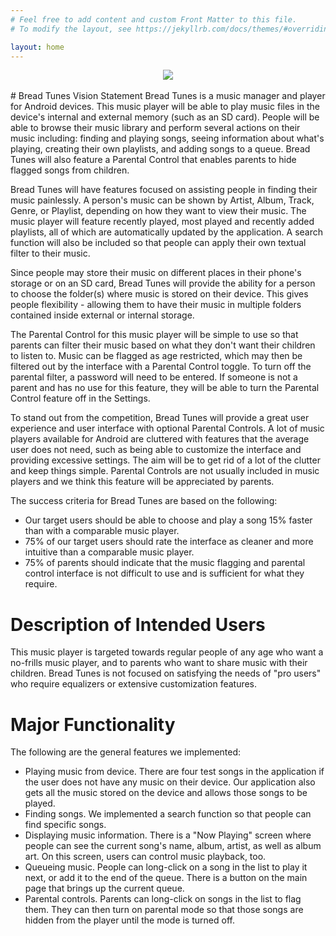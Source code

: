 ```yaml
---
# Feel free to add content and custom Front Matter to this file.
# To modify the layout, see https://jekyllrb.com/docs/themes/#overriding-theme-defaults

layout: home
---
```


<div align="center">
<img src="{{site.baseurl}}/asset/images/breadtunes.png"/>
</div>
<br/>
# Bread Tunes Vision Statement
Bread Tunes is a music manager and player for Android devices. This music player will be able to play music files in the device's internal and external memory (such as an SD card). People will be able to browse their music library and perform several actions on their music including: finding and playing songs, seeing information about what's playing, creating their own playlists, and adding songs to a queue. Bread Tunes will also feature a Parental Control that enables parents to hide flagged songs from children.

Bread Tunes will have features focused on assisting people in finding their music painlessly. A person's music can be shown by Artist, Album, Track, Genre, or Playlist, depending on how they want to view their music. The music player will feature recently played, most played and recently added playlists, all of which are automatically updated by the application. A search function will also be included so that people can apply their own textual filter to their music.

Since people may store their music on different places in their phone's storage or on an SD card, Bread Tunes will provide the ability for a person to choose the folder(s) where music is stored on their device. This gives people flexibility - allowing them to have their music in multiple folders contained inside external or internal storage.

The Parental Control for this music player will be simple to use so that parents can filter their music based on what they don't want their children to listen to. Music can be flagged as age restricted, which may then be filtered out by the interface with a Parental Control toggle. To turn off the parental filter, a password will need to be entered. If someone is not a parent and has no use for this feature, they will be able to turn the Parental Control feature off in the Settings.

To stand out from the competition, Bread Tunes will provide a great user experience and user interface with optional Parental Controls. A lot of music players available for Android are cluttered with features that the average user does not need, such as being able to customize the interface and providing excessive settings. The aim will be to get rid of a lot of the clutter and keep things simple. Parental Controls are not usually included in music players and we think this feature will be appreciated by parents.

The success criteria for Bread Tunes are based on the following:

- Our target users should be able to choose and play a song 15% faster than with a comparable music player.
- 75% of our target users should rate the interface as cleaner and more intuitive than a comparable music player.
- 75% of parents should indicate that the music flagging and parental control interface is not difficult to use and is sufficient for what they require.



# Description of Intended Users

This music player is targeted towards regular people of any age who want a no-frills music player, and to parents who want to share music with their children. Bread Tunes is not focused on satisfying the needs of "pro users" who require equalizers or extensive customization features.



# Major Functionality

The following are the general features we implemented:

- Playing music from device. There are four test songs in the application if the user does not have any music on their device. Our application also gets all the music stored on the device and allows those songs to be played.
- Finding songs. We implemented a search function so that people can find specific songs.
- Displaying music information. There is a "Now Playing" screen where people can see the current song's name, album, artist, as well as album art. On this screen, users can control music playback, too.
- Queueing music. People can long-click on a song in the list to play it next, or add it to the end of the queue. There is a button on the main page that brings up the current queue.
- Parental controls. Parents can long-click on songs in the list to flag them. They can then turn on parental mode so that those songs are hidden from the player until the mode is turned off.




